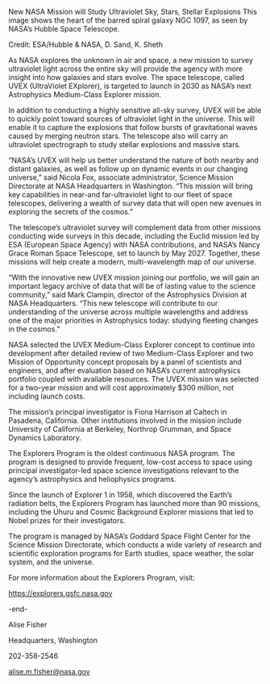 New NASA Mission will Study Ultraviolet Sky, Stars, Stellar Explosions 
 This image shows the heart of the barred spiral galaxy NGC 1097, as seen by NASA’s Hubble Space Telescope.

Credit: ESA/Hubble & NASA, D. Sand, K. Sheth

As NASA explores the unknown in air and space, a new mission to survey ultraviolet light across the entire sky will provide the agency with more insight into how galaxies and stars evolve. The space telescope, called UVEX (UltraViolet EXplorer), is targeted to launch in 2030 as NASA’s next Astrophysics Medium-Class Explorer mission.

In addition to conducting a highly sensitive all-sky survey, UVEX will be able to quickly point toward sources of ultraviolet light in the universe. This will enable it to capture the explosions that follow bursts of gravitational waves caused by merging neutron stars. The telescope also will carry an ultraviolet spectrograph to study stellar explosions and massive stars.

“NASA’s UVEX will help us better understand the nature of both nearby and distant galaxies, as well as follow up on dynamic events in our changing universe,” said Nicola Fox, associate administrator, Science Mission Directorate at NASA Headquarters in Washington. “This mission will bring key capabilities in near-and far-ultraviolet light to our fleet of space telescopes, delivering a wealth of survey data that will open new avenues in exploring the secrets of the cosmos.”

The telescope’s ultraviolet survey will complement data from other missions conducting wide surveys in this decade, including the Euclid mission led by ESA (European Space Agency) with NASA contributions, and NASA’s Nancy Grace Roman Space Telescope, set to launch by May 2027. Together, these missions will help create a modern, multi-wavelength map of our universe.

“With the innovative new UVEX mission joining our portfolio, we will gain an important legacy archive of data that will be of lasting value to the science community,” said Mark Clampin, director of the Astrophysics Division at NASA Headquarters. “This new telescope will contribute to our understanding of the universe across multiple wavelengths and address one of the major priorities in Astrophysics today: studying fleeting changes in the cosmos.”

NASA selected the UVEX Medium-Class Explorer concept to continue into development after detailed review of two Medium-Class Explorer and two Mission of Opportunity concept proposals by a panel of scientists and engineers, and after evaluation based on NASA’s current astrophysics portfolio coupled with available resources. The UVEX mission was selected for a two-year mission and will cost approximately $300 million, not including launch costs.

The mission’s principal investigator is Fiona Harrison at Caltech in Pasadena, California. Other institutions involved in the mission include University of California at Berkeley, Northrop Grumman, and Space Dynamics Laboratory.

The Explorers Program is the oldest continuous NASA program. The program is designed to provide frequent, low-cost access to space using principal investigator-led space science investigations relevant to the agency’s astrophysics and heliophysics programs.

Since the launch of Explorer 1 in 1958, which discovered the Earth’s radiation belts, the Explorers Program has launched more than 90 missions, including the Uhuru and Cosmic Background Explorer missions that led to Nobel prizes for their investigators.

The program is managed by NASA’s Goddard Space Flight Center for the Science Mission Directorate, which conducts a wide variety of research and scientific exploration programs for Earth studies, space weather, the solar system, and the universe.

For more information about the Explorers Program, visit:

https://explorers.gsfc.nasa.gov

-end-

Alise Fisher

Headquarters, Washington

202-358-2546

alise.m.fisher@nasa.gov